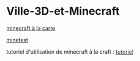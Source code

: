 # Ville-3D-et-Minecraft

[minecraft à la carte](https://minecraft.ign.fr/#)

[minetest](https://www.minetest.net/)

tutoriel d'utilisation de minecraft à la craft : [tutoriel](https://www.wikidebrouillard.org/wiki/Ma_ville_bloc_par_bloc_-_reconstruire_sa_ville_avec_Minecraft_ou_Minetest)
